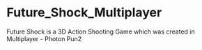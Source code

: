 # Future_Shock_Multiplayer
Future Shock is a 3D Action Shooting Game which was created in Multiplayer - Photon Pun2
